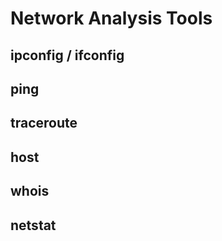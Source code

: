 # Network Analysis Tools

## ipconfig / ifconfig

## ping

## traceroute

## host

## whois

## netstat
